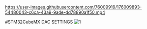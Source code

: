 

https://user-images.githubusercontent.com/76009919/176009893-54480043-c6ca-43a9-9ade-dd78890a1f50.mp4

#STM32CubeMX DAC SETTINGS
![1](https://user-images.githubusercontent.com/76009919/176009934-236af3b9-6c2c-4b32-b9eb-aacb5f76fdad.png)
